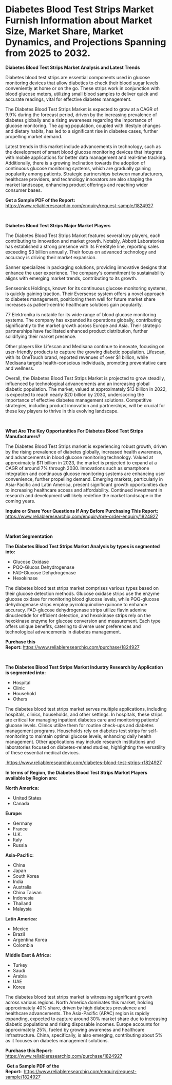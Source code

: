 <p><h1>Diabetes Blood Test Strips Market Furnish Information about Market Size, Market Share, Market Dynamics, and Projections Spanning from 2025 to 2032.</h1></p><p><strong>Diabetes Blood Test Strips Market Analysis and Latest Trends</strong></p>
<p><p>Diabetes blood test strips are essential components used in glucose monitoring devices that allow diabetics to check their blood sugar levels conveniently at home or on the go. These strips work in conjunction with blood glucose meters, utilizing small blood samples to deliver quick and accurate readings, vital for effective diabetes management.</p><p>The Diabetes Blood Test Strips Market is expected to grow at a CAGR of 9.9% during the forecast period, driven by the increasing prevalence of diabetes globally and a rising awareness regarding the importance of glucose monitoring. The aging population, coupled with lifestyle changes and dietary habits, has led to a significant rise in diabetes cases, further propelling market demand.</p><p>Latest trends in this market include advancements in technology, such as the development of smart blood glucose monitoring devices that integrate with mobile applications for better data management and real-time tracking. Additionally, there is a growing inclination towards the adoption of continuous glucose monitoring systems, which are gradually gaining popularity among patients. Strategic partnerships between manufacturers, healthcare providers, and technology innovators are also shaping the market landscape, enhancing product offerings and reaching wider consumer bases.</p></p>
<p><strong>Get a Sample PDF of the Report:&nbsp;</strong> <a href="https://www.reliableresearchiq.com/enquiry/request-sample/1824927?utm_campaign=2750&utm_medium=2&utm_source=Github&utm_content=ia&utm_term=13042025&utm_id=diabetes-blood-test-strips">https://www.reliableresearchiq.com/enquiry/request-sample/1824927</a></p>
<p>&nbsp;</p>
<p><strong>Diabetes Blood Test Strips Major Market Players</strong></p>
<p><p>The Diabetes Blood Test Strips Market features several key players, each contributing to innovation and market growth. Notably, Abbott Laboratories has established a strong presence with its FreeStyle line, reporting sales exceeding $3 billion annually. Their focus on advanced technology and accuracy is driving their market expansion.</p><p>Sanner specializes in packaging solutions, providing innovative designs that enhance the user experience. The company's commitment to sustainability aligns with emerging market trends, contributing to its growth.</p><p>Senseonics Holdings, known for its continuous glucose monitoring systems, is quickly gaining traction. Their Eversense system offers a novel approach to diabetes management, positioning them well for future market share increases as patient-centric healthcare solutions gain popularity.</p><p>77 Elektronika is notable for its wide range of blood glucose monitoring systems. The company has expanded its operations globally, contributing significantly to the market growth across Europe and Asia. Their strategic partnerships have facilitated enhanced product distribution, further solidifying their market presence.</p><p>Other players like Lifescan and Medisana continue to innovate, focusing on user-friendly products to capture the growing diabetic population. Lifescan, with its OneTouch brand, reported revenues of over $1 billion, while Medisana targets health-conscious individuals, promoting preventative care and wellness.</p><p>Overall, the Diabetes Blood Test Strips Market is projected to grow steadily, influenced by technological advancements and an increasing global diabetic population. The market, valued at approximately $13 billion in 2022, is expected to reach nearly $20 billion by 2030, underscoring the importance of effective diabetes management solutions. Competitive strategies, including product innovation and partnerships, will be crucial for these key players to thrive in this evolving landscape.</p></p>
<p>&nbsp;</p>
<p><strong>What Are The Key Opportunities For Diabetes Blood Test Strips Manufacturers?</strong></p>
<p><p>The Diabetes Blood Test Strips market is experiencing robust growth, driven by the rising prevalence of diabetes globally, increased health awareness, and advancements in blood glucose monitoring technology. Valued at approximately $11 billion in 2023, the market is projected to expand at a CAGR of around 7% through 2030. Innovations such as smartphone integration and continuous glucose monitoring systems are enhancing user convenience, further propelling demand. Emerging markets, particularly in Asia-Pacific and Latin America, present significant growth opportunities due to increasing healthcare access and affordability. Continued investment in research and development will likely redefine the market landscape in the coming years.</p></p>
<p><strong>Inquire or Share Your Questions If Any Before Purchasing This Report:</strong> <a href="https://www.reliableresearchiq.com/enquiry/pre-order-enquiry/1824927?utm_campaign=2750&utm_medium=2&utm_source=Github&utm_content=ia&utm_term=13042025&utm_id=diabetes-blood-test-strips">https://www.reliableresearchiq.com/enquiry/pre-order-enquiry/1824927</a></p>
<p>&nbsp;</p>
<p><strong>Market Segmentation</strong></p>
<p><strong>The Diabetes Blood Test Strips Market Analysis by types is segmented into:</strong></p>
<p><ul><li>Glucose Oxidase</li><li>PQQ-Glucos Dehydrogenase</li><li>FAD-Glucose Dehydrogenase</li><li>Hexokinase</li></ul></p>
<p><p>The diabetes blood test strips market comprises various types based on their glucose detection methods. Glucose oxidase strips use the enzyme glucose oxidase for monitoring blood glucose levels, while PQQ-glucose dehydrogenase strips employ pyrroloquinoline quinone to enhance accuracy. FAD-glucose dehydrogenase strips utilize flavin adenine dinucleotide for efficient detection, and hexokinase strips rely on the hexokinase enzyme for glucose conversion and measurement. Each type offers unique benefits, catering to diverse user preferences and technological advancements in diabetes management.</p></p>
<p><strong>Purchase this Report:&nbsp;</strong><a href="https://www.reliableresearchiq.com/purchase/1824927?utm_campaign=2750&utm_medium=2&utm_source=Github&utm_content=ia&utm_term=13042025&utm_id=diabetes-blood-test-strips">https://www.reliableresearchiq.com/purchase/1824927</a></p>
<p>&nbsp;</p>
<p><strong>The Diabetes Blood Test Strips Market Industry Research by Application is segmented into:</strong></p>
<p><ul><li>Hospital</li><li>Clinic</li><li>Household</li><li>Others</li></ul></p>
<p><p>The diabetes blood test strips market serves multiple applications, including hospitals, clinics, households, and other settings. In hospitals, these strips are critical for managing inpatient diabetes care and monitoring patients' glucose levels. Clinics utilize them for routine check-ups and diabetes management programs. Households rely on diabetes test strips for self-monitoring to maintain optimal glucose levels, enhancing daily health management. Other applications may include research institutions and laboratories focused on diabetes-related studies, highlighting the versatility of these essential medical devices.</p></p>
<p><a href="https://www.reliableresearchiq.com/diabetes-blood-test-strips-r1824927?utm_campaign=2750&utm_medium=2&utm_source=Github&utm_content=ia&utm_term=13042025&utm_id=diabetes-blood-test-strips">&nbsp;https://www.reliableresearchiq.com/diabetes-blood-test-strips-r1824927</a></p>
<p><strong>In terms of Region, the Diabetes Blood Test Strips Market Players available by Region are:</strong></p>
<p>
    <p> <strong> North America: </strong>
        <ul>
            <li>United States</li>
            <li>Canada</li>
        </ul>
        </p> 
    <p> <strong> Europe: </strong>
        <ul>
            <li>Germany</li>
            <li>France</li>
            <li>U.K.</li>
            <li>Italy</li>
            <li>Russia</li>
        </ul>
        </p> 
    <p> <strong> Asia-Pacific: </strong>
        <ul>
            <li>China</li>
            <li>Japan</li>
            <li>South Korea</li>
            <li>India</li>
            <li>Australia</li>
            <li>China Taiwan</li>
            <li>Indonesia</li>
            <li>Thailand</li>
            <li>Malaysia</li>
        </ul>
        </p> 
    <p> <strong> Latin America: </strong>
        <ul>
            <li>Mexico</li>
            <li>Brazil</li>
            <li>Argentina Korea</li>
            <li>Colombia</li>
        </ul>
        </p> 
    <p> <strong> Middle East & Africa: </strong>
        <ul>
            <li>Turkey</li>
            <li>Saudi</li>
            <li>Arabia</li>
            <li>UAE</li>
            <li>Korea</li>
        </ul>
    </p>
    </p>
<p><p>The diabetes blood test strips market is witnessing significant growth across various regions. North America dominates this market, holding approximately 40% share, driven by high diabetes prevalence and healthcare advancements. The Asia-Pacific (APAC) region is rapidly expanding, expected to capture around 30% market share due to increasing diabetic populations and rising disposable incomes. Europe accounts for approximately 25%, fueled by growing awareness and healthcare infrastructure. China, specifically, is also emerging, contributing about 5% as it focuses on diabetes management solutions.</p></p>
<p><strong>Purchase this Report: </strong><a href="https://www.reliableresearchiq.com/purchase/1824927?utm_campaign=2750&utm_medium=2&utm_source=Github&utm_content=ia&utm_term=13042025&utm_id=diabetes-blood-test-strips">https://www.reliableresearchiq.com/purchase/1824927</a></p>
<p>&nbsp;<strong>Get a Sample PDF of the Report:&nbsp;&nbsp;</strong><a href="https://www.reliableresearchiq.com/enquiry/request-sample/1824927?utm_campaign=2750&utm_medium=2&utm_source=Github&utm_content=ia&utm_term=13042025&utm_id=diabetes-blood-test-strips">https://www.reliableresearchiq.com/enquiry/request-sample/1824927</a></p>
<p><strong></strong></p>
<p><p></p><p></p><p></p></p>